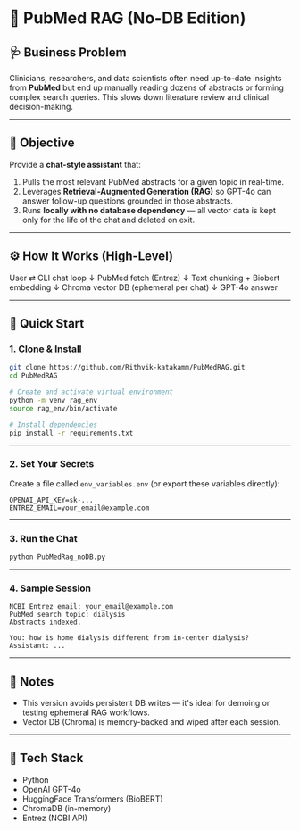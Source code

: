 # 🧠 PubMed RAG (No-DB Edition)

## 🩺 Business Problem

Clinicians, researchers, and data scientists often need up-to-date insights from **PubMed** but end up manually reading dozens of abstracts or forming complex search queries. This slows down literature review and clinical decision-making.

---

## 🎯 Objective

Provide a **chat-style assistant** that:

1. Pulls the most relevant PubMed abstracts for a given topic in real-time.
2. Leverages **Retrieval-Augmented Generation (RAG)** so GPT-4o can answer follow-up questions grounded in those abstracts.
3. Runs **locally with no database dependency** — all vector data is kept only for the life of the chat and deleted on exit.

---

## ⚙️ How It Works (High-Level)

User ⇄ CLI chat loop
        ↓
   PubMed fetch (Entrez)
        ↓
   Text chunking + Biobert embedding
        ↓
   Chroma vector DB (ephemeral per chat)
        ↓
      GPT-4o answer

---

## 🚀 Quick Start

### 1. Clone & Install

```bash
git clone https://github.com/Rithvik-katakamm/PubMedRAG.git
cd PubMedRAG

# Create and activate virtual environment
python -m venv rag_env
source rag_env/bin/activate

# Install dependencies
pip install -r requirements.txt
```

---

### 2. Set Your Secrets

Create a file called `env_variables.env` (or export these variables directly):

```env
OPENAI_API_KEY=sk-...
ENTREZ_EMAIL=your_email@example.com
```

---

### 3. Run the Chat

```bash
python PubMedRag_noDB.py
```

---

### 4. Sample Session

```text
NCBI Entrez email: your_email@example.com  
PubMed search topic: dialysis  
Abstracts indexed.

You: how is home dialysis different from in-center dialysis?
Assistant: ...
```

---

## 🧼 Notes

* This version avoids persistent DB writes — it's ideal for demoing or testing ephemeral RAG workflows.
* Vector DB (Chroma) is memory-backed and wiped after each session.

---

## 🧠 Tech Stack

* Python
* OpenAI GPT-4o
* HuggingFace Transformers (BioBERT)
* ChromaDB (in-memory)
* Entrez (NCBI API)



